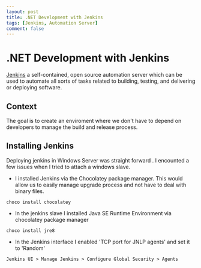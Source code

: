 ```yaml
---
layout: post
title: .NET Development with Jenkins
tags: [Jenkins, Automation Server]
comment: false
---
```


# .NET Development with Jenkins

[Jenkins](https://jenkins.io/) a self-contained, open source automation server which can be used to automate all sorts of tasks related to building, testing, and delivering or deploying software.

## Context

The goal is to create an enviroment where we don't have to depend on developers to manage the build and release process.


## Installing Jenkins
Deploying jenkins in Windows Server was straight forward . I encounted a few issues when I tried to attach a windows slave.
* I installed Jenkins via the Chocolatey package manager. This would allow us to easily manage upgrade process and not have to deal with binary files.
```
choco install chocolatey
```

* In the jenkins slave I installed Java SE Runtime Environment via chocolatey package manager
```
choco install jre8
```

* In the Jenkins interface I enabled 'TCP port for JNLP agents' and set it to 'Random'
```
Jenkins UI > Manage Jenkins > Configure Global Security > Agents
```